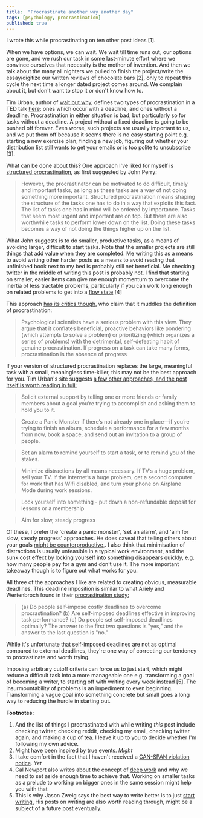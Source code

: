 ```yaml
---
title:  "Procrastinate another way another day"
tags: [psychology, procrastination]
published: true
---
```


I wrote this while procrastinating on ten other post ideas \[1\]. 

When we have options, we can wait. We wait till time runs out, our options are gone, and we rush our task in some last-minute effort where we convince ourselves that necessity is the mother of invention. And then we talk about the many all nighters we pulled to finish the project/write the essay/digitize our written reviews of chocolate bars \[2\], only to repeat this cycle the next time a longer dated project comes around. We complain about it, but don't want to stop it or don't know how to.

Tim Urban, author of [wait but why](https://waitbutwhy.com/ "site link"), defines two types of procrastination in a TED talk [here](https://www.ted.com/talks/tim_urban_inside_the_mind_of_a_master_procrastinator?language=en#t-593175 "tim on procrastination"): ones which occur with a deadline, and ones without a deadline. Procrastination in either situation is bad, but particularly so for tasks without a deadline. A project without a fixed deadline is going to be pushed off forever. Even worse, such projects are usually important to us, and we put them off because it seems there is no easy starting point e.g. starting a new exercise plan, finding a new job, figuring out whether your distribution list still wants to get your emails or is too polite to unsubscribe \[3\].

What can be done about this? One approach I've liked for myself is [structured procrastination](http://www.structuredprocrastination.com/ "site link"), as first suggested by John Perry:

> However, the procrastinator can be motivated to do difficult, timely and important tasks, as long as these tasks are a way of not doing something more important. Structured procrastination means shaping the structure of the tasks one has to do in a way that exploits this fact. The list of tasks one has in mind will be ordered by importance. Tasks that seem most urgent and important are on top. But there are also worthwhile tasks to perform lower down on the list. Doing these tasks becomes a way of not doing the things higher up on the list. 

What John suggests is to do smaller, productive tasks, as a means of avoiding larger, difficult to start tasks. Note that the smaller projects are still things that add value when they are completed. Me writing this as a means to avoid writing other harder posts as a means to avoid reading that unfinished book next to my bed is probably still net beneficial. Me checking twitter in the middle of writing this post is probably not. I find that starting on smaller, easier items can give me enough momentum to overcome the inertia of less tractable problems, particularly if you can work long enough on related problems to get into a [flow state](https://en.wikipedia.org/wiki/Flow_(psychology) "wiki link") \[4\]

This approach [has its critics though,](https://www.psychologicalscience.org/observer/why-wait-the-science-behind-procrastination "criticism of structured procrastination") who claim that it muddles the definition of procrastination:

> Psychological scientists have a serious problem with this view. They argue that it conflates beneficial, proactive behaviors like pondering (which attempts to solve a problem) or prioritizing (which organizes a series of problems) with the detrimental, self-defeating habit of genuine procrastination. If progress on a task can take many forms, procrastination is the absence of progress

If your version of structured procrastination replaces the large, meaningful task with a small, meaningless time-killer, this may not be the best approach for you. Tim Urban's site suggests [a few other approaches, and the post itself is worth reading in full:](https://waitbutwhy.com/2013/11/how-to-beat-procrastination.html "other suggestions")

> Solicit external support by telling one or more friends or family members about a goal you’re trying to accomplish and asking them to hold you to it. 

> Create a Panic Monster if there’s not already one in place—if you’re trying to finish an album, schedule a performance for a few months from now, book a space, and send out an invitation to a group of people.

> Set an alarm to remind yourself to start a task, or to remind you of the stakes.

> Minimize distractions by all means necessary. If TV’s a huge problem, sell your TV. If the internet’s a huge problem, get a second computer for work that has Wifi disabled, and turn your phone on Airplane Mode during work sessions.

> Lock yourself into something - put down a non-refundable deposit for lessons or a membership

> Aim for slow, steady progress

Of these, I prefer the 'create a panic monster', 'set an alarm', and 'aim for slow, steady progress' approaches. He does caveat that telling others about your goals [might be counterproductive,](http://berkeleysciencereview.com/when-telling-others-about-your-goals-compromises-them/ "telling goals compromises them"). I also think that minimisation of distractions is usually unfeasible in a typical work environment, and the sunk cost effect by locking yourself into something disappears quickly, e.g. how many people pay for a gym and don't use it. The more important takeaway though is to figure out what works for you.

All three of the approaches I like are related to creating obvious, measurable deadlines. This deadline imposition is similar to what Ariely and Wertenbroch found in their [procrastination study:](https://pdfs.semanticscholar.org/1ace/a08d84d042b2d9802ca3432ee803da698d03.pdf "link to paper")

> (a) Do people self-impose costly deadlines to overcome procrastination? (b) Are self-imposed deadlines effective in improving task performance? (c) Do people set self-imposed deadlines optimally? The answer to the first two questions is "yes," and the answer to the last question is "no." 

While it's unfortunate that self-imposed deadlines are not as optimal compared to external deadlines, they're one way of correcting our tendency to procrastinate and worth trying.

Imposing arbitrary cutoff criteria can force us to just start, which might reduce a difficult task into a more manageable one e.g. transforming a goal of becoming a writer, to starting off with writing every week instead \[5\]. The insurmountability of problems is an impediment to even beginning. Transforming a vague goal into something concrete but small goes a long way to reducing the hurdle in starting out.

**Footnotes:**
1. And the list of things I procrastinated with while writing *this* post include checking twitter, checking reddit, checking my email, checking twitter again, and making a cup of tea. I leave it up to you to decide whether I'm following my own advice.
2. Might have been inspired by true events. *Might*
3. I take comfort in the fact that I haven't received a [CAN-SPAN violation notice](https://www.ftc.gov/tips-advice/business-center/guidance/can-spam-act-compliance-guide-business "ftc link"). *Yet*
4. Cal Newport also writes about the concept of [deep work](http://calnewport.com/books/deep-work/ "cal on deep work") and why we need to set aside enough time to achieve that. Working on smaller tasks as a prelude to working on bigger ones in the same session might help you with that
5. This is why Jason Zweig says the best way to write better is to just [start writing.](http://jasonzweig.com/on-writing-better-part-1/ "writing better part 1") His posts on writing are also worth reading through, might be a subject of a future post eventually.
